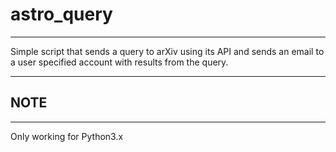 # astro_query
-------------

Simple script that sends a query to arXiv using its API and sends an email to a user specified account with
results from the query.

-------
## NOTE
-------

Only working for Python3.x
